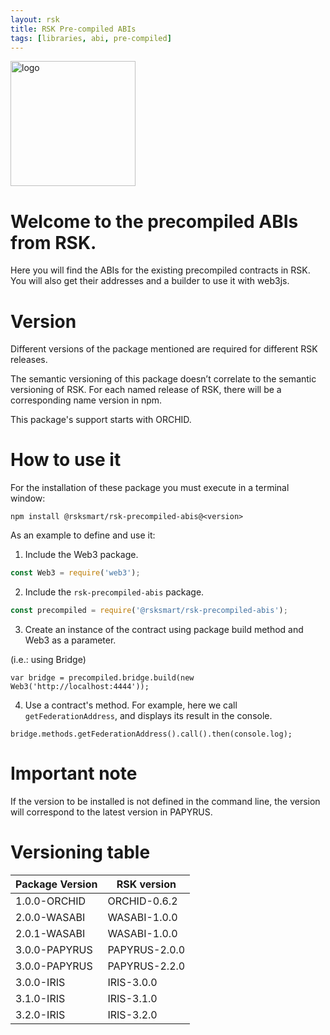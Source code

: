 ```yaml
---
layout: rsk
title: RSK Pre-compiled ABIs
tags: [libraries, abi, pre-compiled]
---
```


<img src="./RSK_Logo_RGB_300dpi.png" alt="logo" height="200" />

# Welcome to the precompiled ABIs from RSK.

Here you will find the ABIs for the existing precompiled contracts in RSK. You will also get their addresses and a builder to use it with web3js.

# Version

Different versions of the package mentioned are required for different RSK releases.

The semantic versioning of this package doesn’t correlate to the semantic versioning of RSK. For each named release of RSK, there will be a corresponding name version in npm.

This package's support starts with ORCHID.

# How to use it

For the installation of these package you must execute in a terminal window:

```shell
npm install @rsksmart/rsk-precompiled-abis@<version>
```

As an example to define and use it:

1) Include the Web3 package.

```javascript
const Web3 = require('web3');
```

2) Include the `rsk-precompiled-abis` package.

```javascript
const precompiled = require('@rsksmart/rsk-precompiled-abis');
```

3) Create an instance of the contract using package build method and Web3 as a parameter.

(i.e.: using Bridge)

```shell
var bridge = precompiled.bridge.build(new Web3('http://localhost:4444'));
```

4) Use a contract's method. For example, here we call `getFederationAddress`, and displays its result in the console.

```shell
bridge.methods.getFederationAddress().call().then(console.log);
```

# Important note

If the version to be installed is not defined in the command line, the version will correspond to the latest version in PAPYRUS.

# Versioning table

| Package Version | RSK version   |
|-----------------|---------------|
| 1.0.0-ORCHID    | ORCHID-0.6.2  |
| 2.0.0-WASABI    | WASABI-1.0.0  |
| 2.0.1-WASABI    | WASABI-1.0.0  |
| 3.0.0-PAPYRUS   | PAPYRUS-2.0.0 |
| 3.0.0-PAPYRUS   | PAPYRUS-2.2.0 |
| 3.0.0-IRIS      | IRIS-3.0.0    |
| 3.1.0-IRIS      | IRIS-3.1.0    |
| 3.2.0-IRIS      | IRIS-3.2.0    |